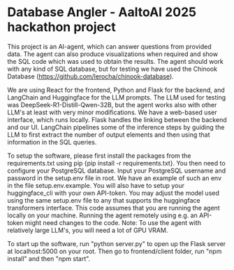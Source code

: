# Database Angler - AaltoAI 2025 hackathon project

This project is an AI-agent, which can answer questions from provided data. The agent can also produce visualizations when required and show the SQL code which was used to obtain the results. The agent should work with any kind of SQL database, but for testing we have used the Chinook Database (https://github.com/lerocha/chinook-database).

We are using React for the frontend, Python and Flask for the backend, and LangChain and Huggingface for the LLM prompts. The LLM used for testing was DeepSeek-R1-Distill-Qwen-32B, but the agent works also with other LLM's at least with very minor modifications. We have a web-based user interface, which runs locally. Flask handles the linking between the backend and our UI. LangChain pipelines some of the inference steps by guiding the LLM to first extract the number of output elements and then using that information in the SQL queries.

To setup the software, please first install the packages from the requirements.txt using pip {pip install -r requirements.txt}.
You then need to configure your PostgreSQL database. Input your PostgreSQL username and password in the setup.env file in root. We have an example of such an env in the file setup.env.example.
You will also have to setup your huggingface_cli with your own API-token. You may adjust the model used using the same setup.env file to any that supports the huggingface transformers interface.
This code assumes that you are running the agent locally on your machine. Running the agent remotely using e.g. an API-token might need changes to the code.
Note: To use the agent with relatively large LLM's, you will need a lot of GPU VRAM.

To start up the software, run "python server.py" to open up the Flask server at localhost:5000 on your root. Then go to frontend/client folder, run "npm install" and then "npm start".
